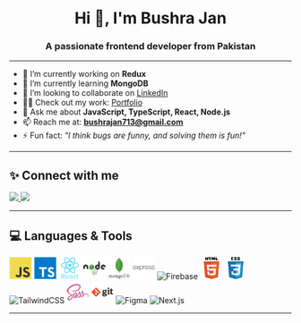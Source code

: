 <h1 align="center">Hi 👋, I'm Bushra Jan</h1>
<h3 align="center">A passionate frontend developer from Pakistan</h3>

---

- 🔭 I’m currently working on **Redux**  
- 🌱 I’m currently learning **MongoDB**  
- 👯 I’m looking to collaborate on [LinkedIn](https://www.linkedin.com/in/bushra-jan-50653427b/)  
- 👨‍💻 Check out my work: [Portfolio](https://portfoliotheme-xyz.vercel.app/)  
- 💬 Ask me about **JavaScript, TypeScript, React, Node.js**  
- 📫 Reach me at: **bushrajan713@gmail.com**  
- ⚡ Fun fact: *"I think bugs are funny, and solving them is fun!"*

---

## ✨ Connect with me

<p align="left">
  <a href="https://linkedin.com/in/bushrajan" target="_blank">
    <img src="https://raw.githubusercontent.com/rahuldkjain/github-profile-readme-generator/master/src/images/icons/Social/linked-in-alt.svg" width="40"/>
  </a>
  <a href="https://fb.com/bushrajan" target="_blank">
    <img src="https://raw.githubusercontent.com/rahuldkjain/github-profile-readme-generator/master/src/images/icons/Social/facebook.svg" width="40"/>
  </a>
</p>

---

## 💻 Languages & Tools

<p align="left">
  <img src="https://raw.githubusercontent.com/devicons/devicon/master/icons/javascript/javascript-original.svg" width="40" alt="JavaScript"/>
  <img src="https://raw.githubusercontent.com/devicons/devicon/master/icons/typescript/typescript-original.svg" width="40" alt="TypeScript"/>
  <img src="https://raw.githubusercontent.com/devicons/devicon/master/icons/react/react-original-wordmark.svg" width="40" alt="React"/>
  <img src="https://raw.githubusercontent.com/devicons/devicon/master/icons/nodejs/nodejs-original-wordmark.svg" width="40" alt="Node.js"/>
  <img src="https://raw.githubusercontent.com/devicons/devicon/master/icons/mongodb/mongodb-original-wordmark.svg" width="40" alt="MongoDB"/>
  <img src="https://raw.githubusercontent.com/devicons/devicon/master/icons/express/express-original-wordmark.svg" width="40" alt="Express"/>
  <img src="https://www.vectorlogo.zone/logos/firebase/firebase-icon.svg" width="40" alt="Firebase"/>
  <img src="https://raw.githubusercontent.com/devicons/devicon/master/icons/html5/html5-original-wordmark.svg" width="40" alt="HTML5"/>
  <img src="https://raw.githubusercontent.com/devicons/devicon/master/icons/css3/css3-original-wordmark.svg" width="40" alt="CSS3"/>
  <img src="https://www.vectorlogo.zone/logos/tailwindcss/tailwindcss-icon.svg" width="40" alt="TailwindCSS"/>
  <img src="https://raw.githubusercontent.com/devicons/devicon/master/icons/sass/sass-original.svg" width="40" alt="SASS"/>
  <img src="https://raw.githubusercontent.com/devicons/devicon/master/icons/git/git-original-wordmark.svg" width="40" alt="Git"/>
  <img src="https://www.vectorlogo.zone/logos/figma/figma-icon.svg" width="40" alt="Figma"/>
  <img src="https://cdn.worldvectorlogo.com/logos/nextjs-2.svg" width="40" alt="Next.js"/>
</p>

---

<!-- 🎞 Optional Motion Effects (for React-based readmes) -->
<!-- Use AOS for fade-in or Framer Motion for spring entrance when this is implemented in a real website -->
